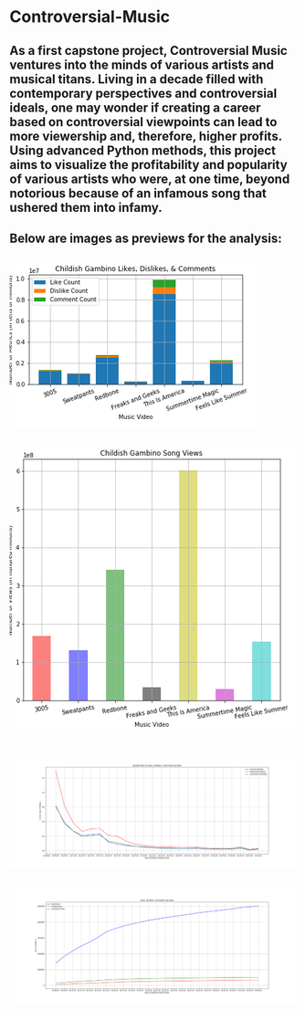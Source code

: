 # Controversial-Music

As a first capstone project, Controversial Music ventures into the minds of various artists and musical titans. Living in a decade filled with contemporary perspectives and controversial ideals, one may wonder if creating a career based on controversial viewpoints can lead to more viewership and, therefore, higher profits. Using advanced Python methods, this project aims to visualize the profitability and popularity of various artists who were, at one time, beyond notorious because of an infamous song that ushered them into infamy. 
-------------------------------------------------------------------------
Below are images as previews for the analysis:
-------------------------------------------------------------------------
![](ThisIsAmerica/DataPlots/childishanalysis.png)
-------------------------------------------------------------------------
![](ThisIsAmerica/DataPlots/childishviews.png)
-------------------------------------------------------------------------
![](ThisIsAmerica/DataPlots/growthratecomparison.png)
-------------------------------------------------------------------------
![](ThisIsAmerica/DataPlots/countcomparison.png)
-------------------------------------------------------------------------
